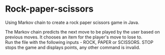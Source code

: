 # Rock-paper-scissors
Using Markov chain to create a rock paper scissors game in Java.

The Markov chain predicts the next move to be played by the user based on previous moves.  It chooses an item for the player's move to lose to.  
Run the file with the following inputs - ROCK, PAPER or SCISSORS. STOP stops the game and displays points, any other command is invalid. 
